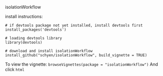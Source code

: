 isolationWorkflow


install instructions:
```
# if devtools package not yet installed, install devtools first
install_packages('devtools')

# loading devtools library
library(devtools)

# download and install isolationWorkflow
install_github("schyen/isolationWorkflow", build_vignette = TRUE)
```
To view the vignette:
`browseVignettes(package = "isolationWorkflow")`
And click `html`

